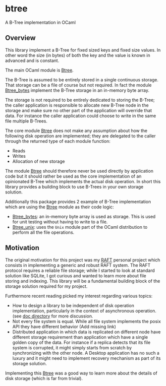 # btree
A B-Tree implementation in OCaml

## Overview

This library implement a B-Tree for fixed sized keys and fixed size
values. In other word the size (in bytes) of both the key and the 
value is known in advanced and is constant.

The main OCaml module is [Btree](src/btree.mli).

The B-Tree is assumed to be entirely stored in a single continuous storage. 
That storage can be a file of course but not required. In fact the module 
[Btree_bytes](src/btree_bytes.mli) implement the B-Tree storage in an in-memory byte array. 

The storage is not required to be entirely dedicated to storing the B-Tree; the 
caller application is responsible to allocate new B-Tree node in the 
storage and make sure no other part of the application will override
that data. For instance the caller application could choose to write in the same
file multiple B-Trees.

The core module [Btree](src/btree.mli) does not make any assumption about how the following
disk operation are implemented; they are delegated to the caller 
through the returned type of each module function:
* Reads 
* Writes
* Allocation of new storage

The module [Btree](src/btree.mli) should therefore never be used directly by application code 
but it should rather be used as the core implementation of an opinionated
B-Tree which implements the actual disk operation. In short this library
provides a building block to use B-Trees in your own storage solution. 

Additionally this package provides 2 example of B-Tree implementation which are using 
the [Btree](src/btree.mli) module as their code logic:
* [Btree_bytes](src/btree_bytes.mli): an in-memory byte array is used as storage. This is
   used for unit testing without having to write to a file.
* [Btree_unix](src/btree_unix.mli): uses the `Unix` module part of the OCaml distribution 
   to perform all the file operations.

## Motivation

The original motivation for this project was my [RAFT](https://github.com/mransan/raft-udp) personal project 
which consists in implementing a generic and robust RAFT system. The RAFT protocol requires a reliable file
storage; while I started to look at standard solution like SQLite, I got curious and wanted to learn more 
about file storing and indexing. This library will be a fundamental building block of the storage solution
required for my project. 

Furthermore recent reading picked my interest regarding various topics:
* How to design a library to be independent of disk operation implementation, particularly in the 
  context of asynchronous operation. (see [doc directory](doc/) for more discussion. 
* Not every file system is equal. While all file system implements the posix API they have 
  different behavior (Add missing link)  
* Distributed application in which data is replicated on different node have different storage 
  requirement than application which have a single golden copy of the data. For instance
  if a replica detects that its file system is corrupted, it might simply starts from scratch
  by synchronizing with the other node. A Desktop application has no such a luxury and it might
  need to implement recovery mechanism as part of its storage solution.

Implementing this [Btree](src/btree.mli) was a good way to learn more about the details of 
disk storage (which is far from trivial).  
